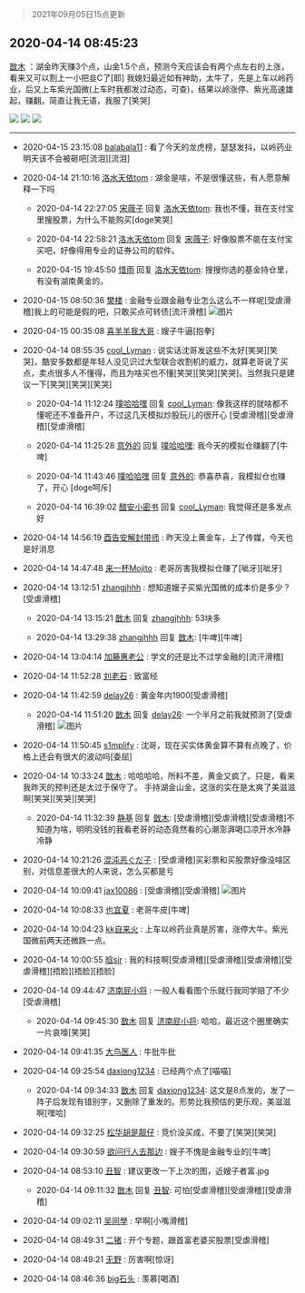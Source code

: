 > 2021年09月05日15点更新
<link rel="stylesheet" href="https://cdn.jsdelivr.net/gh/taotie6/sampleJSON@main/css/photo_show.css">


 ## 2020-04-14 08:45:23 

 [㪚木](https://www.coolapk.com/feed/18037228?shareKey=ZGE2YjdlYWQ0ODkzNjEzMTc1M2U~) ：湖金昨天赚3个点，山金1.5个点，预测今天应该会有两个点左右的上涨，看来又可以割上一小把韭C了[耶]
我媳妇最近如有神助，太牛了，先是上车以岭药业，后又上车紫光国微(上车时我都发过动态，可查)，结果以岭涨停、紫光高速雄起，赚翻。简直让我无语，我服了[笑哭] 

<div class="album">
<img class="img-item" src="https://image.coolapk.com/feed/2019/0323/12/2139777_1553316872_8842@270x286.jpg" />
<img class="img-item" src="https://image.coolapk.com/feed/2020/0414/08/1081091_610f64b5_5122_8009@281x233.jpeg" />
<img class="img-item" src="https://image.coolapk.com/feed/2020/0414/08/1081091_c6348c4f_5122_801@860x1053.jpeg" />
</div>

 ------- 

- 2020-04-15 23:15:08 [balabala11](uid=1609191) : 看了今天的龙虎榜，瑟瑟发抖，以岭药业明天该不会被砸吧[流泪][流泪] 

- 2020-04-14 21:10:16 [洛水天依tom](uid=1661759) : 湖金是啥，不是很懂这些，有人愿意解释一下吗 

    - 2020-04-14 22:27:05 [宋薇子](uid=1464785) 回复 [洛水天依tom](uid=1661759): 我也不懂，我在支付宝里搜股票，为什么不能购买[doge笑哭] 

    - 2020-04-14 22:58:21 [洛水天依tom](uid=1661759) 回复 [宋薇子](uid=1464785): 好像股票不能在支付宝买吧，好像得用专业的证券公司的软件。 

    - 2020-04-15 19:45:50 [惜雨](uid=1257681) 回复 [洛水天依tom](uid=1661759): 搜搜你选的基金持仓里，有没有湖南黄金的。 

- 2020-04-15 08:50:36 [樊楼](uid=2373079) : 金融专业跟金融专业怎么这么不一样呢[受虐滑稽]我上的可能是假的吧，只敢买点可转债[流汗滑稽] ![图片](https://image.coolapk.com/feed/2020/0415/08/2373079_1835_751@690x655.jpg)

- 2020-04-15 00:35:08 [喜羊羊我大哥](uid=1474279) : 嫂子牛逼[抱拳] 

- 2020-04-14 08:55:35 [cool_Lyman](uid=480379) : 说实话沈哥发这些不太好[笑哭][笑哭]，酷安多数都是年轻人没见识过大型联合收割机的威力，就算老哥说了买点，卖点很多人不懂得，而且为啥买也不懂[笑哭][笑哭][笑哭]。当然我只是建议一下[笑哭][笑哭][笑哭] 

    - 2020-04-14 11:12:24 [噗哈哈嘿](uid=1020780) 回复 [cool_Lyman](uid=480379): 像我这样的就啥都不懂呢还不准备开户，不过这几天模拟炒股玩儿的很开心 [受虐滑稽][受虐滑稽][受虐滑稽] 

    - 2020-04-14 11:25:28 [意外的](uid=1064856) 回复 [噗哈哈嘿](uid=1020780): 我今天的模拟仓赚翻了[牛啤] 

    - 2020-04-14 11:43:46 [噗哈哈嘿](uid=1020780) 回复 [意外的](uid=1064856): 恭喜恭喜，我模拟仓也赚了，开心 [doge呵斥] 

    - 2020-04-14 16:39:02 [醋安小密书](uid=1946508) 回复 [cool_Lyman](uid=480379): 我觉得还是多发点好 

- 2020-04-14 14:56:19 [酉告安解封带师](uid=1199540) : 昨天没上黄金车，上了传媒，今天也是好消息 

- 2020-04-14 14:47:48 [来一杯Mojito](uid=718339) : 老哥厉害我模拟仓赚了[呲牙][呲牙] 

- 2020-04-14 13:12:51 [zhangjhhh](uid=1306301) : 想知道嫂子买紫光国微的成本价是多少？[受虐滑稽] 

    - 2020-04-14 13:15:21 [㪚木](uid=1081091) 回复 [zhangjhhh](uid=1306301): 53块多 

    - 2020-04-14 13:29:38 [zhangjhhh](uid=1306301) 回复 [㪚木](uid=1081091): [牛啤][牛啤] 

- 2020-04-14 13:04:14 [加藤惠老公](uid=1266680) : 学文的还是比不过学金融的[流汗滑稽] 

- 2020-04-14 11:52:28 [刘老石](uid=2738848) : 致富经 

- 2020-04-14 11:42:59 [delay26](uid=2369222) : 黄金年内1900[受虐滑稽] 

    - 2020-04-14 11:51:20 [㪚木](uid=1081091) 回复 [delay26](uid=2369222): 一个半月之前我就预测了[受虐滑稽] ![图片](https://image.coolapk.com/feed/2020/0414/11/1081091_f4d7280b_6280_04@1080x1466.jpeg)

- 2020-04-14 11:50:45 [s1mplify](uid=1732022) : 沈哥，现在买实体黄金算不算有点晚了，价格上还会有很大的波动吗[委屈] 

- 2020-04-14 10:33:24 [㪚木](uid=1081091) : 哈哈哈哈，所料不差，黄金又疯了。只是，看来我昨天的预判还是太过于保守了。
手持湖金山金，这涨的实在是太爽了美滋滋啊[笑哭][笑哭][笑哭] 

    - 2020-04-14 11:32:39 [静基](uid=1353091) 回复 [㪚木](uid=1081091): [受虐滑稽][受虐滑稽][受虐滑稽]不知道为啥，明明没钱的我看老哥的动态竟然看的心潮澎湃喝口凉开水冷静冷静 

- 2020-04-14 10:21:26 [混沌恶ぐだ子](uid=1005494) : [受虐滑稽]买彩票和买股票好像没啥区别，对信息差很大的人来说，怎么买都是亏 

- 2020-04-14 10:09:41 [jax10086](uid=797822) : [受虐滑稽][受虐滑稽] ![图片](https://image.coolapk.com/feed/2020/0414/10/797822_5cad51cf_0178_9634@368x640.gif)

- 2020-04-14 10:08:33 [也宜夏](uid=525398) : 老哥牛皮[牛啤] 

- 2020-04-14 10:04:23 [kk自来火](uid=632451) : 上车以岭药业真是厉害，涨停大牛。紫光国微前两天还微跌一点。 

- 2020-04-14 10:00:55 [晗sir](uid=1868865) : 我的科技啊[受虐滑稽][受虐滑稽][受虐滑稽][受虐滑稽][捂脸][捂脸][捂脸] 

- 2020-04-14 09:44:47 [济南屁小将](uid=2150927) : 一般人看看图个乐就行我同学赔了不少[受虐滑稽] 

    - 2020-04-14 09:45:30 [㪚木](uid=1081091) 回复 [济南屁小将](uid=2150927): 哈哈，最近这个圈里确实一片哀嚎[笑哭] 

- 2020-04-14 09:41:35 [大鸟医人](uid=1511304) : 牛批牛批 

- 2020-04-14 09:25:54 [daxiong1234](uid=293333) : 已经两个点了[喵喵] 

    - 2020-04-14 09:34:33 [㪚木](uid=1081091) 回复 [daxiong1234](uid=293333): 这文是8点发的，发了一阵子后发现有错别字，又删除了重发的。形势比我预估的更乐观，美滋滋啊[嘿哈] 

- 2020-04-14 09:32:25 [松华胡是靓仔](uid=692318) : 竞价没买成，不要了[笑哭][笑哭] 

- 2020-04-14 09:30:59 [欲问行人去那边](uid=826969) : 嫂子不愧是金融专业的[牛啤] 

- 2020-04-14 08:53:10 [丑智](uid=1648114) : 建议更改一下上次的图，近嫂子者富.jpg 

    - 2020-04-14 09:11:32 [㪚木](uid=1081091) 回复 [丑智](uid=1648114): 可怕[受虐滑稽][受虐滑稽][受虐滑稽] 

- 2020-04-14 09:02:11 [吴同學](uid=1320218) : 早啊[小嘴滑稽] 

- 2020-04-14 08:49:31 [二猪](uid=486122) : 开个专题，跟首富老婆买股票[受虐滑稽] 

- 2020-04-14 08:49:21 [无野](uid=1238696) : 厉害啊[惊讶] 

- 2020-04-14 08:46:36 [big石头](uid=984404) : 羡慕[喝酒] 


